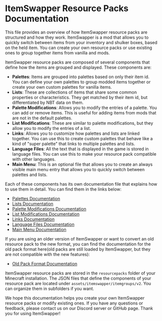 # ItemSwapper Resource Packs Documentation

This file provides an overview of how ItemSwapper resource packs are structured and how they work. ItemSwapper is a mod that allows you to quickly switch between items from your inventory and shulker boxes, based on the held item. You can create your own resource packs or use existing ones to group together items from vanilla and mods.

ItemSwapper resource packs are composed of several components that define how the items are grouped and displayed. These components are:

- **Palettes**: Items are grouped into palettes based on only their item id. You can define your own palettes to group modded items together or create your own custom palettes for vanilla items.
- **Lists**: These are collections of items that share some common properties or characteristics. They get matched by their item id, but differentiated by NBT data on them.
- **Palette Modifications**: Allows you to modify the entries of a palette. You can add or remove items. This is useful for adding items from mods that are not in the default palettes.
- **List Modifications**: These are similar to palette modifications, but they allow you to modify the entries of a list.
- **Links**: Allows you to customize how palettes and lists are linked together. You can use this to create custom palettes that behave like a kind of "super palette" that links to multiple palettes and lists.
- **Language Files**: All the text that is displayed in the game is stored in language files. You can use this to make your resource pack compatible with other languages.
- **Main Menu**: This is an optional file that allows you to create an always visible main menu entry that allows you to quickly switch between palettes and lists.

Each of these components has its own documentation file that explains how to use them in detail. You can find them in the links below:

- [Palettes Documentation](2.%20Palettes.md)
- [Lists Documentation](3.%20Lists.md)
- [Palette Modifications Documentation](4.%20Palette%20Modifications.md)
- [List Modifications Documentation](5.%20List%20Modifications.md)
- [Links Documentation](6.%20Links.md)
- [Language Files Documentation](7.%20Language%20Files.md)
- [Main Menu Documentation](8.%20Main%20Menu.md)

If you are using an older version of ItemSwapper or want to convert an old resource pack to the new format, you can find the documentation for the old pack format here(old packs are still loaded by ItemSwapper, but they are not compatible with the new features):

- [Old Pack Format Documentation](9.%20Old%20Pack%20Format.md)

ItemSwapper resource packs are stored in the `resourcepacks` folder of your Minecraft installation. The JSON files that define the components of your resource pack are located under `assets/itemswapper/itemgroups/v2`. You can organize them in subfolders if you want.

We hope this documentation helps you create your own ItemSwapper resource packs or modify existing ones. If you have any questions or feedback, please contact us on our Discord server or GitHub page. Thank you for using ItemSwapper!
